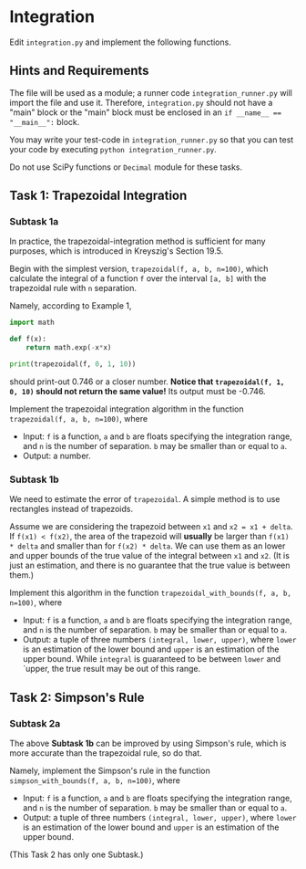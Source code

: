 # Integration

Edit `integration.py` and implement the following functions.

## Hints and Requirements

The file will be used as a module; a runner code `integration_runner.py` will import the file and use it.
Therefore, `integration.py` should not have a "main" block or the "main" block must be enclosed in an `if __name__ == "__main__":` block.

You may write your test-code in `integration_runner.py` so that you can test your code by executing `python integration_runner.py`.

Do not use SciPy functions or `Decimal` module for these tasks.

## Task 1: Trapezoidal Integration

### Subtask 1a

In practice, the trapezoidal-integration method is sufficient for many purposes, which is introduced in Kreyszig's Section 19.5.

Begin with the simplest version, `trapezoidal(f, a, b, n=100)`, which calculate the integral of a function `f` over the interval `[a, b]` with the trapezoidal rule with `n` separation.

Namely, according to Example 1,

```python
import math

def f(x):
    return math.exp(-x*x)

print(trapezoidal(f, 0, 1, 10))
```

should print-out 0.746 or a closer number. **Notice that `trapezoidal(f, 1, 0, 10)` should not return the same value!** Its output must be -0.746.

Implement the trapezoidal integration algorithm in the function `trapezoidal(f, a, b, n=100)`, where

- Input: `f` is a function, `a` and `b` are floats specifying the integration range, and `n` is the number of separation. `b` may be smaller than or equal to `a`.
- Output: a number.

### Subtask 1b

We need to estimate the error of `trapezoidal`.  A simple method is to use rectangles instead of trapezoids. 

Assume we are considering the trapezoid between `x1` and `x2 = x1 + delta`. If `f(x1) < f(x2)`, the area of the trapezoid will **usually** be larger than `f(x1) * delta` and smaller than for `f(x2) * delta`. We can use them as an lower and upper bounds of the true value of the integral between `x1` and `x2`.  (It is just an estimation, and there is no guarantee that the true value is between them.)

Implement this algorithm in the function `trapezoidal_with_bounds(f, a, b, n=100)`, where

- Input: `f` is a function, `a` and `b` are floats specifying the integration range, and `n` is the number of separation. `b` may be smaller than or equal to `a`.
- Output: a tuple of three numbers `(integral, lower, upper)`, where `lower` is an estimation of the lower bound and `upper` is an estimation of the upper bound. While `integral` is guaranteed to be between `lower` and `upper, the true result may be out of this range.

## Task 2: Simpson's Rule

### Subtask 2a

The above **Subtask 1b** can be improved by using Simpson's rule, which is more accurate than the trapezoidal rule, so do that.

Namely, implement the Simpson's rule in the function `simpson_with_bounds(f, a, b, n=100)`, where

- Input: `f` is a function, `a` and `b` are floats specifying the integration range, and `n` is the number of separation. `b` may be smaller than or equal to `a`.
- Output: a tuple of three numbers `(integral, lower, upper)`, where `lower` is an estimation of the lower bound and `upper` is an estimation of the upper bound.

(This Task 2 has only one Subtask.)
